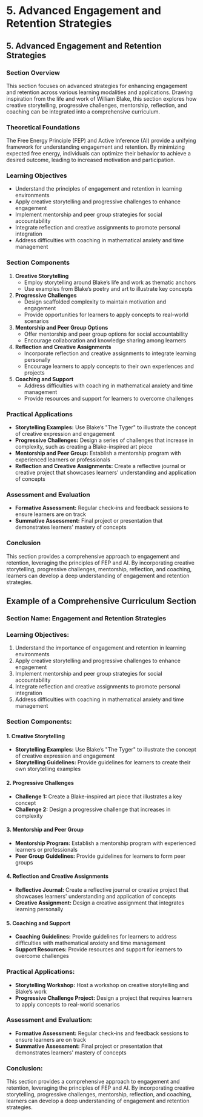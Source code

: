 # 5. Advanced Engagement and Retention Strategies

## 5. Advanced Engagement and Retention Strategies

### Section Overview

This section focuses on advanced strategies for enhancing engagement and retention across various learning modalities and applications. Drawing inspiration from the life and work of William Blake, this section explores how creative storytelling, progressive challenges, mentorship, reflection, and coaching can be integrated into a comprehensive curriculum.

### Theoretical Foundations

The Free Energy Principle (FEP) and Active Inference (AI) provide a unifying framework for understanding engagement and retention. By minimizing expected free energy, individuals can optimize their behavior to achieve a desired outcome, leading to increased motivation and participation.

### Learning Objectives

* Understand the principles of engagement and retention in learning environments
* Apply creative storytelling and progressive challenges to enhance engagement
* Implement mentorship and peer group strategies for social accountability
* Integrate reflection and creative assignments to promote personal integration
* Address difficulties with coaching in mathematical anxiety and time management

### Section Components

1. **Creative Storytelling**
	* Employ storytelling around Blake’s life and work as thematic anchors
	* Use examples from Blake’s poetry and art to illustrate key concepts
2. **Progressive Challenges**
	* Design scaffolded complexity to maintain motivation and engagement
	* Provide opportunities for learners to apply concepts to real-world scenarios
3. **Mentorship and Peer Group Options**
	* Offer mentorship and peer group options for social accountability
	* Encourage collaboration and knowledge sharing among learners
4. **Reflection and Creative Assignments**
	* Incorporate reflection and creative assignments to integrate learning personally
	* Encourage learners to apply concepts to their own experiences and projects
5. **Coaching and Support**
	* Address difficulties with coaching in mathematical anxiety and time management
	* Provide resources and support for learners to overcome challenges

### Practical Applications

* **Storytelling Examples:** Use Blake’s "The Tyger" to illustrate the concept of creative expression and engagement
* **Progressive Challenges:** Design a series of challenges that increase in complexity, such as creating a Blake-inspired art piece
* **Mentorship and Peer Group:** Establish a mentorship program with experienced learners or professionals
* **Reflection and Creative Assignments:** Create a reflective journal or creative project that showcases learners' understanding and application of concepts

### Assessment and Evaluation

* **Formative Assessment:** Regular check-ins and feedback sessions to ensure learners are on track
* **Summative Assessment:** Final project or presentation that demonstrates learners' mastery of concepts

### Conclusion

This section provides a comprehensive approach to engagement and retention, leveraging the principles of FEP and AI. By incorporating creative storytelling, progressive challenges, mentorship, reflection, and coaching, learners can develop a deep understanding of engagement and retention strategies.

## Example of a Comprehensive Curriculum Section

### Section Name: Engagement and Retention Strategies

### Learning Objectives:

1. Understand the importance of engagement and retention in learning environments
2. Apply creative storytelling and progressive challenges to enhance engagement
3. Implement mentorship and peer group strategies for social accountability
4. Integrate reflection and creative assignments to promote personal integration
5. Address difficulties with coaching in mathematical anxiety and time management

### Section Components:

#### 1. Creative Storytelling

* **Storytelling Examples:** Use Blake’s "The Tyger" to illustrate the concept of creative expression and engagement
* **Storytelling Guidelines:** Provide guidelines for learners to create their own storytelling examples

#### 2. Progressive Challenges

* **Challenge 1:** Create a Blake-inspired art piece that illustrates a key concept
* **Challenge 2:** Design a progressive challenge that increases in complexity

#### 3. Mentorship and Peer Group

* **Mentorship Program:** Establish a mentorship program with experienced learners or professionals
* **Peer Group Guidelines:** Provide guidelines for learners to form peer groups

#### 4. Reflection and Creative Assignments

* **Reflective Journal:** Create a reflective journal or creative project that showcases learners' understanding and application of concepts
* **Creative Assignment:** Design a creative assignment that integrates learning personally

#### 5. Coaching and Support

* **Coaching Guidelines:** Provide guidelines for learners to address difficulties with mathematical anxiety and time management
* **Support Resources:** Provide resources and support for learners to overcome challenges

### Practical Applications:

* **Storytelling Workshop:** Host a workshop on creative storytelling and Blake’s work
* **Progressive Challenge Project:** Design a project that requires learners to apply concepts to real-world scenarios

### Assessment and Evaluation:

* **Formative Assessment:** Regular check-ins and feedback sessions to ensure learners are on track
* **Summative Assessment:** Final project or presentation that demonstrates learners' mastery of concepts

### Conclusion:

This section provides a comprehensive approach to engagement and retention, leveraging the principles of FEP and AI. By incorporating creative storytelling, progressive challenges, mentorship, reflection, and coaching, learners can develop a deep understanding of engagement and retention strategies.